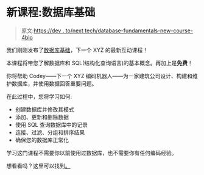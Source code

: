 # 新课程:数据库基础

> 原文:[https://dev . to/next tech/database-fundamentals-new-course-4blo](https://dev.to/nexttech/database-fundamentals-new-course-4blo)

我们刚刚发布了[数据库基础](https://c.next.tech/2MZYex6)，下一个 XYZ 的最新互动课程！

本课程将带您了解数据库和 SQL(结构化查询语言)的基本概念。再加上是**免费**！

你将帮助 Codey——下一个 XYZ 编码机器人——为一家建筑公司设计、构建和维护数据库，并使用数据回答重要问题。

在此过程中，您将学习如何:

*   创建数据库并修改其模式
*   添加、更新和删除数据
*   使用 SQL 查询数据库中的记录
*   连接、过滤、分组和排序结果
*   确保您的数据库正常化

学习这门课程不需要你以前使用过数据库，也不需要你有任何编码经验。

想看看吗？这里可以找到[。](https://c.next.tech/2MZYex6)